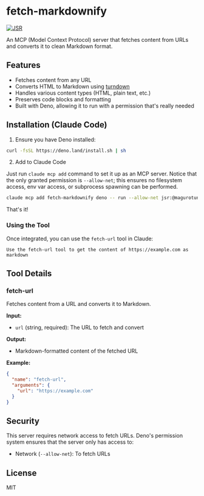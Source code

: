 # fetch-markdownify

[![JSR](https://jsr.io/badges/@magurotuna/fetch-markdownify)](https://jsr.io/@magurotuna/fetch-markdownify)

An MCP (Model Context Protocol) server that fetches content from URLs and
converts it to clean Markdown format.

## Features

- Fetches content from any URL
- Converts HTML to Markdown using
  [turndown](https://mixmark-io.github.io/turndown/)
- Handles various content types (HTML, plain text, etc.)
- Preserves code blocks and formatting
- Built with Deno, allowing it to run with a permission that's really needed

## Installation (Claude Code)

1. Ensure you have Deno installed:

```bash
curl -fsSL https://deno.land/install.sh | sh
```

2. Add to Claude Code

Just run `claude mcp add` command to set it up as an MCP server. Notice that the
only granted permission is `--allow-net`; this ensures no filesystem access, env
var access, or subprocess spawning can be performed.

```bash
claude mcp add fetch-markdownify deno -- run --allow-net jsr:@magurotuna/fetch-markdownify
```

That's it!

### Using the Tool

Once integrated, you can use the `fetch-url` tool in Claude:

```
Use the fetch-url tool to get the content of https://example.com as markdown
```

## Tool Details

### fetch-url

Fetches content from a URL and converts it to Markdown.

**Input:**

- `url` (string, required): The URL to fetch and convert

**Output:**

- Markdown-formatted content of the fetched URL

**Example:**

```json
{
  "name": "fetch-url",
  "arguments": {
    "url": "https://example.com"
  }
}
```

## Security

This server requires network access to fetch URLs. Deno's permission system
ensures that the server only has access to:

- Network (`--allow-net`): To fetch URLs

## License

MIT
